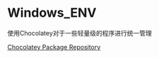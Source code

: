 # Windows_ENV
使用Chocolatey对于一些轻量级的程序进行统一管理

[Chocolatey Package Repository](https://community.chocolatey.org/packages)
